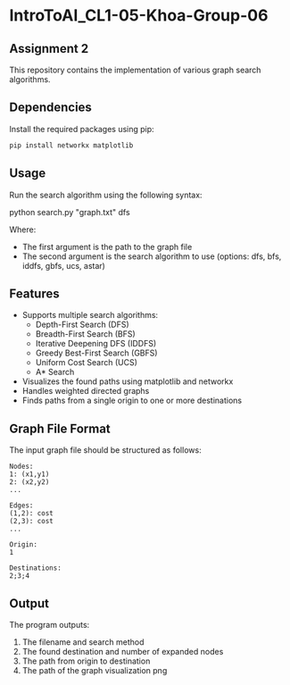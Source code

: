 # IntroToAI_CL1-05-Khoa-Group-06

## Assignment 2

This repository contains the implementation of various graph search algorithms.

## Dependencies

Install the required packages using pip:

```bash
pip install networkx matplotlib
```

## Usage

Run the search algorithm using the following syntax:

python search.py "graph.txt" dfs

Where:
- The first argument is the path to the graph file
- The second argument is the search algorithm to use (options: dfs, bfs, iddfs, gbfs, ucs, astar)

## Features

- Supports multiple search algorithms:
  - Depth-First Search (DFS)
  - Breadth-First Search (BFS)
  - Iterative Deepening DFS (IDDFS)
  - Greedy Best-First Search (GBFS)
  - Uniform Cost Search (UCS)
  - A* Search
- Visualizes the found paths using matplotlib and networkx
- Handles weighted directed graphs
- Finds paths from a single origin to one or more destinations

## Graph File Format

The input graph file should be structured as follows:

```
Nodes:
1: (x1,y1)
2: (x2,y2)
...

Edges:
(1,2): cost
(2,3): cost
...

Origin:
1

Destinations:
2;3;4
```

## Output

The program outputs:
1. The filename and search method
2. The found destination and number of expanded nodes
3. The path from origin to destination
4. The path of the graph visualization png
